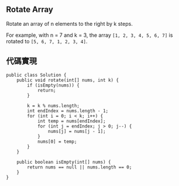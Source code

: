 ## Rotate Array

Rotate an array of n elements to the right by k steps.

For example, with n = 7 and k = 3, the array ``[1, 2, 3, 4, 5, 6, 7]`` is rotated to ``[5, 6, 7, 1, 2, 3, 4]``.

## 代碼實現

```
public class Solution {	
    public void rotate(int[] nums, int k) {
        if (isEmpty(nums)) {
            return;
        }
	
        k = k % nums.length;
        int endIndex = nums.length - 1;
        for (int i = 0; i < k; i++) {
            int temp = nums[endIndex];
            for (int j = endIndex; j > 0; j--) {
                nums[j] = nums[j - 1];
            } 
            nums[0] = temp;
        }
    }

    public boolean isEmpty(int[] nums) {
        return nums == null || nums.length == 0;
    }
}

```
